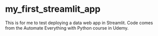 # my_first_streamlit_app
This is for me to test deploying a data web app in Streamlit. Code comes from the Automate Everything with Python course in Udemy.
